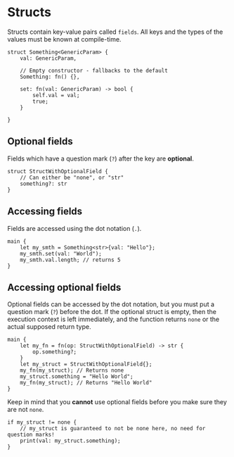 
# Structs

Structs contain key-value pairs called `fields`. All keys and the types of the values must be known at compile-time.

```
struct Something<GenericParam> {
    val: GenericParam,

    // Empty constructor - fallbacks to the default
    Something: fn() {},

    set: fn(val: GenericParam) -> bool {
        self.val = val;
        true;
    }

}
```

## Optional fields

Fields which have a question mark (`?`) after the key are **optional**.

```
struct StructWithOptionalField {
    // Can either be "none", or "str"
    something?: str
}
```

## Accessing fields

Fields are accessed using the dot notation (`.`).

```
main {
    let my_smth = Something<str>{val: "Hello"};
    my_smth.set(val: "World");
    my_smth.val.length; // returns 5
}
```

## Accessing optional fields

Optional fields can be accessed by the dot notation, but you must put a question mark (`?`) before the dot. If the optional struct is empty, then the execution context is left immediately, and the function returns `none` or the actual supposed return type.

```
main {
    let my_fn = fn(op: StructWithOptionalField) -> str {
        op.something?;
    }
    let my_struct = StructWithOptionalField{};
    my_fn(my_struct); // Returns none
    my_struct.something = "Hello World";
    my_fn(my_struct); // Returns "Hello World"
}
```

Keep in mind that you **cannot** use optional fields before you make sure they are not `none`. 

```
if my_struct != none {
    // my_struct is guaranteed to not be none here, no need for question marks!
    print(val: my_struct.something);
}
```